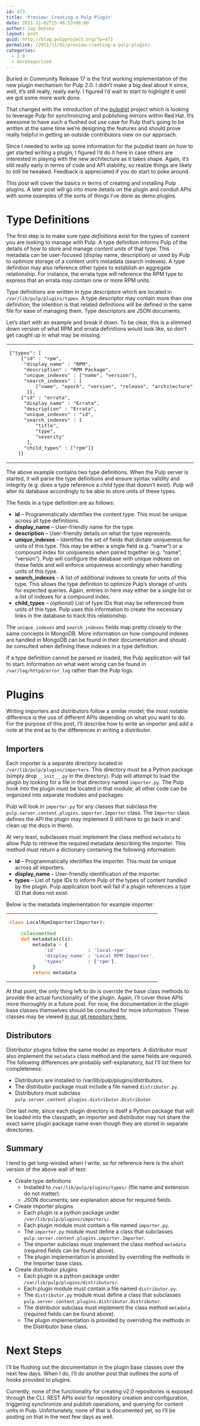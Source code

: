 ```yaml
---
id: 473
title: 'Preview: Creating a Pulp Plugin'
date: 2011-11-02T15:46:53+00:00
author: Jay Dobies
layout: post
guid: http://blog.pulpproject.org/?p=473
permalink: /2011/11/02/preview-creating-a-pulp-plugin/
categories:
  - 2.0
  - Uncategorized
---
```

Buried in Community Release 17 is the first working implementation of the new plugin mechanism for Pulp 2.0. I didn&#8217;t make a big deal about it since, well, it&#8217;s still really, really early. I figured I&#8217;d wait to start to highlight it until we got some more work done.

That changed with the introduction of the <a href="http://www.boredomandlaziness.org/search/label/pulpdist" target="new">pulpdist</a> project which is looking to leverage Pulp for synchronizing and publishing mirrors within Red Hat. It&#8217;s awesome to have such a flushed out use case for Pulp that&#8217;s going to be written at the same time we&#8217;re designing the features and should prove really helpful in getting an outside contributors view on our approach.

Since I needed to write up some information for the pulpdist team on how to get started writing a plugin, I figured I&#8217;d do it here in case others are interested in playing with the new architecture as it takes shape. Again, it&#8217;s still really early in terms of code and API stability, so realize things are likely to still be tweaked. Feedback is appreciated if you do start to poke around.

This post will cover the basics in terms of creating and installing Pulp plugins. A later post will go into more details on the plugin and conduit APIs with some examples of the sorts of things I&#8217;ve done as demo plugins.

# Type Definitions

The first step is to make sure _type definitions_ exist for the types of content you are looking to manage with Pulp. A type definition informs Pulp of the details of how to store and manage _content units_ of that type. This metadata can be user-focused (display name, description) or used by Pulp to optimize storage of a content unit&#8217;s metadata (search indexes). A type definition may also reference other types to establish an aggregate relationship. For instance, the errata type will reference the RPM type to express that an errata may contain one or more RPM units.

Type definitions are written in _type descriptors_ which are located in `/var/lib/pulp/plugins/types`. A type descriptor may contain more than one definition; the intention is that related definitions will be defined in the same file for ease of managing them. Type descriptors are JSON documents.

Let&#8217;s start with an example and break it down. To be clear, this is a slimmed down version of what RPM and errata definitions would look like, so don&#8217;t get caught up in what may be missing.

<div class="wp_syntax">
  <table>
    <tr>
      <td class="code">
        <pre class="json" style="font-family:monospace;">{"types": [
    {"id" : "rpm",
     "display_name" : "RPM",
     "description" : "RPM Package",
     "unique_indexes" : ["name", "version"],
     "search_indexes" : [
         ["name", "epoch", "version", "release", "architecture"]
      ]},
    {"id" : "errata",
     "display_name" : "Errata",
     "description" : "Errata",
     "unique_indexes" : "id",
     "search_indexes" : [
         "title",
         "type",
         "severity"
      ],
     "child_types" : ["rpm"]}
   ]}</pre>
      </td>
    </tr>
  </table>
</div>

The above example contains two type definitions. When the Pulp server is started, it will parse the type definitions and ensure syntax validity and integrity (e.g. does a type reference a child type that doesn&#8217;t exist). Pulp will alter its database accordingly to be able to store units of these types.

The fields in a type definition are as follows:

  * **id** &#8211; Programmatically identifies the content type. This must be unique across all type definitions.
  * **display_name** &#8211; User-friendly name for the type.
  * **description** &#8211; User-friendly details on what the type represents.
  * **unique_indexes** &#8211; Identifies the set of fields that dictate uniqueness for units of this type. This may be either a single field (e.g. &#8220;name&#8221;) or a compound index for uniqueness when paired together (e.g. &#8220;name&#8221;, &#8220;version&#8221;). Pulp will configure the database with unique indexes on these fields and will enforce uniqueness accordingly when handling units of this type.
  * **search_indexes** &#8211; A list of additional indexes to create for units of this type. This allows the type definition to optimize Pulp&#8217;s storage of units for expected queries. Again, entries in here may either be a single list or a list of indexes for a compound index.
  * **child_types** &#8211; _(optional)_ List of type IDs that may be referenced from units of this type. Pulp uses this information to create the necessary links in the database to track this relationship.

The `unique_indexes` and `search_indexes` fields map pretty closely to the same concepts in MongoDB. More information on how compound indexes are handled in MongoDB can be found in their documentation and should be consulted when defining these indexes in a type definition.

If a type definition cannot be parsed or loaded, the Pulp application will fail to start. Information on what went wrong can be found in `/var/log/httpd/error_log` rather than the Pulp logs.

# Plugins

Writing importers and distributors follow a similar model; the most notable difference is the use of different APIs depending on what you want to do. For the purpose of this post, I&#8217;ll describe how to write an importer and add a note at the end as to the differences in writing a distributor.

## Importers

Each importer is a separate directory located in `/var/lib/pulp/plugins/importers`. This directory must be a Python package (simply drop `__init__.py` in the directory). Pulp will attempt to load the plugin by looking for a file in that directory named `importer.py`. The Pulp hook into the plugin must be located in that module; all other code can be organized into separate modules and packages.

Pulp will look in `importer.py` for any classes that subclass the `pulp.server.content.plugins.importer.Importer` class. The `Importer` class defines the API the plugin may implement (I still have to go back in and clean up the docs in there).

At very least, subclasses must implement the class method `metadata` to allow Pulp to retrieve the required metadata describing the importer. This method must return a dictionary containing the following information:

  * **id** &#8211; Programmatically identifies the importer. This must be unique across all importers.
  * **display_name** &#8211; User-friendly identification of the importer.
  * **types** &#8211; List of type IDs to inform Pulp of the types of content handled by the plugin. Pulp application boot will fail if a plugin references a type ID that does not exist.

Below is the metadata implementation for example importer:

<div class="wp_syntax">
  <table>
    <tr>
      <td class="code">
        <pre class="python" style="font-family:monospace;"><span style="color: #ff7700;font-weight:bold;">class</span> LocalRpmImporter<span style="color: black;">&#40;</span>Importer<span style="color: black;">&#41;</span>:
&nbsp;
    <span style="color: #66cc66;">@</span><span style="color: #008000;">classmethod</span>
    <span style="color: #ff7700;font-weight:bold;">def</span> metadata<span style="color: black;">&#40;</span>cls<span style="color: black;">&#41;</span>:
        metadata <span style="color: #66cc66;">=</span> <span style="color: black;">&#123;</span>
            <span style="color: #483d8b;">'id'</span>           : <span style="color: #483d8b;">'local-rpm'</span><span style="color: #66cc66;">,</span>
            <span style="color: #483d8b;">'display_name'</span> : <span style="color: #483d8b;">'Local RPM Importer'</span><span style="color: #66cc66;">,</span>
            <span style="color: #483d8b;">'types'</span>        : <span style="color: black;">&#91;</span><span style="color: #483d8b;">'rpm'</span><span style="color: black;">&#93;</span><span style="color: #66cc66;">,</span>
        <span style="color: black;">&#125;</span>
        <span style="color: #ff7700;font-weight:bold;">return</span> metadata</pre>
      </td>
    </tr>
  </table>
</div>

At that point, the only thing left to do is override the base class methods to provide the actual functionality of the plugin. Again, I&#8217;ll cover those APIs more thoroughly in a future post. For now, the documentation in the plugin base classes themselves should be consulted for more information. These classes may be viewed <a href="http://git.fedorahosted.org/git/?p=pulp.git;a=tree;f=src/pulp/server/content/plugins;h=93b7ed68ef0d99493c3b78eb1e1a4d891fd19569;hb=HEAD" target="new">in our git repository here.</a>

## Distributors

Distributor plugins follow the same model as importers. A distributor must also implement the `metadata` class method and the same fields are required. The following differences are probably self-explanatory, but I&#8217;ll list them for completeness:

  * Distributors are installed to </code>/var/lib/pulp/plugins/distributors</code>.
  * The distributor package must include a file named `distributor.py`.
  * Distributors must subclass `pulp.server.content.plugins.distributor.Distributor`.

One last note, since each plugin directory is itself a Python package that will be loaded into the classpath, an importer and distributor may not share the exact same plugin package name even though they are stored in separate directories.

## Summary

I tend to get long-winded when I write, so for reference here is the short version of the above wall of text:

  * Create type definitions 
      * Installed to `/var/lib/pulp/plugins/types/` (file name and extension do not matter).
      * JSON documents; see explanation above for required fields.
  * Create importer plugins 
      * Each plugin is a python package under `/var/lib/pulp/plugins/importers/`.
      * Each plugin module must contain a file named `importer.py`.
      * The `importer.py` module must define a class that subclasses `pulp.server.content.plugins.importer.Importer`.
      * The importer subclass must implement the class method `metadata` (required fields can be found above).
      * The plugin implementation is provided by overriding the methods in the Importer base class.
  * Create distributor plugins 
      * Each plugin is a python package under `/var/lib/pulp/plugins/distributors/`.
      * Each plugin module must contain a file named `distributor.py`.
      * The `distributor.py` module must define a class that subclasses `pulp.server.content.plugins.distributor.Distributor`.
      * The distributor subclass must implement the class method `metadata` (required fields can be found above).
      * The plugin implementation is provided by overriding the methods in the Distributor base class.

# Next Steps

I&#8217;ll be flushing out the documentation in the plugin base classes over the next few days. When I do, I&#8217;ll do another post that outlines the sorts of hooks provided to plugins.

Currently, none of the functionality for creating v2.0 repositories is exposed through the CLI. REST APIs exist for repository creation and configuration, triggering synchronize and publish operations, and querying for content units in Pulp. Unfortunately, none of that is documented yet, so I&#8217;ll be posting on that in the next few days as well.